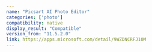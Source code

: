 ```yaml
---
name: "Picsart AI Photo Editor"
categories: ['photo']
compatibility: native
display_result: "Compatible"
version_from: "11.5.2.0"
link: https://apps.microsoft.com/detail/9WZDNCRFJ10M
---
```

